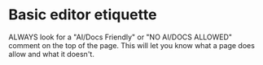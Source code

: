 # Basic editor etiquette
ALWAYS look for a "AI/Docs Friendly" or "NO AI/DOCS ALLOWED" comment on the top of the page. This will let you know what a page does allow and what it doesn't.
